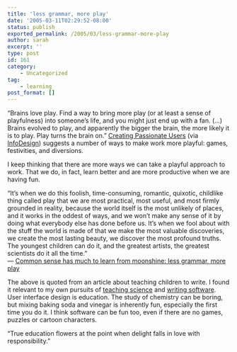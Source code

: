 ```yaml
---
title: 'less grammar, more play'
date: '2005-03-11T02:29:52-08:00'
status: publish
exported_permalink: /2005/03/less-grammar-more-play
author: sarah
excerpt: ''
type: post
id: 161
category:
    - Uncategorized
tag:
    - learning
post_format: []
---
```

“Brains love play. Find a way to bring more play (or at least a sense of playfulness) into someone’s life, and you might just end up with a fan. (…) Brains evolved to play, and apparently the bigger the brain, the more likely it is to play. Play turns the brain on.” [Creating Passionate Users](http://headrush.typepad.com/creating_passionate_users/2005/01/creating_playfu.html) (via [InfoDesign](http://www.informationdesign.org/)) suggests a number of ways to make work more playful: games, festivities, and diversions.

I keep thinking that there are more ways we can take a playful approach to work. That we do, in fact, learn better and are more productive when we are having fun.

“It’s when we do this foolish, time-consuming, romantic, quixotic, childlike thing called play that we are most practical, most useful, and most firmly grounded in reality, because the world itself is the most unlikely of places, and it works in the oddest of ways, and we won’t make any sense of it by doing what everybody else has done before us. It’s when we fool about with the stuff the world is made of that we make the most valuable discoveries, we create the most lasting beauty, we discover the most profound truths. The youngest children can do it, and the greatest artists, the greatest scientists do it all the time.”  
— [ Common sense has much to learn from moonshine: less grammar, more play](http://books.guardian.co.uk/news/articles/0,6109,1396252,00.html)

The above is quoted from an article about teaching children to write. I found it relevant to my own pursuits of [teaching science](http://www.flyingpaperclips.com) and [writing software](www.laszlosystems.com). User interface design is education. The study of chemistry can be boring, but mixing baking soda and vinegar is inherently fun, especially the first time you do it. I think software can be fun too, even if there are no games, puzzles or cartoon characters.

“True education flowers at the point when delight falls in love with responsibility.”